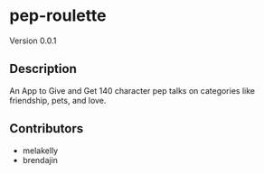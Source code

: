 pep-roulette
============
Version 0.0.1 

Description
-----------
An App to Give and Get 140 character pep talks on categories like friendship, pets, and love.

Contributors
-----------
*   melakelly
*   brendajin